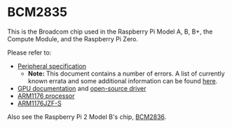 # BCM2835

This is the Broadcom chip used in the Raspberry Pi Model A, B, B+, the Compute Module, and the Raspberry Pi Zero.

Please refer to:

- [Peripheral specification](./BCM2835-ARM-Peripherals.pdf)
   - **Note:** This document contains a number of errors. A list of currently known errata and some additional information can be found [here](https://elinux.org/BCM2835_datasheet_errata).
- [GPU documentation](https://docs.broadcom.com/docs/12358545) and [open-source driver](https://docs.broadcom.com/docs/12358546)
- [ARM1176 processor](https://www.arm.com/products/processors/classic/arm11/arm1176.php)
- [ARM1176JZF-S](http://infocenter.arm.com/help/index.jsp?topic=/com.arm.doc.ddi0301h/index.html)

Also see the Raspberry Pi 2 Model B's chip, [BCM2836](./../bcm2836).
